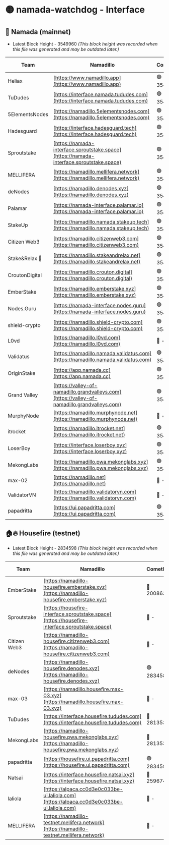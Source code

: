# 🟡 namada-watchdog - Interface

## 🚀 Namada (mainnet)
- Latest Block Height - 3549960 *(This block height was recorded when this file was generated and may be outdated later.)*

| Team | Namadillo | CometBFT | Indexer | MASP Indexer |
|-|-|-|-|-|
| Heliax | [https://www.namadillo.app](https://www.namadillo.app) | 🟢 3549939 | 🟢 3549939 | 🟢 3549939 |
| TuDudes | [https://interface.namada.tududes.com](https://interface.namada.tududes.com) | 🟢 3549939 | 🟢 3549939 | 🟢 3549939 |
| 5ElementsNodes | [https://namadillo.5elementsnodes.com](https://namadillo.5elementsnodes.com) | 🟢 3549939 | 🟢 3549939 | 🟢 3549939 |
| Hadesguard | [https://interface.hadesguard.tech](https://interface.hadesguard.tech) | 🟢 3549940 | 🟢 3549940 | 🟢 3549940 |
| Sproutstake | [https://namada-interface.sproutstake.space](https://namada-interface.sproutstake.space) | 🟢 3549941 | 🟢 3549941 | 🟢 3549941 |
| MELLIFERA | [https://namadillo.mellifera.network](https://namadillo.mellifera.network) | 🟢 3549942 | 🟢 3549941 | 🟢 3549941 |
| deNodes | [https://namadillo.denodes.xyz](https://namadillo.denodes.xyz) | 🟢 3549942 | 🟢 3549942 | 🟢 3549942 |
| Palamar | [https://namada-interface.palamar.io](https://namada-interface.palamar.io) | 🟢 3549943 | 🟢 3549943 | 🟢 3549943 |
| StakeUp | [https://namadillo.namada.stakeup.tech](https://namadillo.namada.stakeup.tech) | 🟢 3549944 | 🟢 3549944 | 🟢 3549944 |
| Citizen Web3 | [https://namadillo.citizenweb3.com](https://namadillo.citizenweb3.com) | 🟢 3549945 | 🟢 3549944 | 🟢 3549945 |
| Stake&Relax 🦥 | [https://namadillo.stakeandrelax.net](https://namadillo.stakeandrelax.net) | 🟢 3549945 | 🟢 3549945 | 🟢 3549945 |
| CroutonDigital | [https://namadillo.crouton.digital](https://namadillo.crouton.digital) | 🟢 3549946 | 🟢 3549946 | 🟢 3549946 |
| EmberStake | [https://namadillo.emberstake.xyz](https://namadillo.emberstake.xyz) | 🟢 3549946 | 🟢 3549946 | 🟢 3549947 |
| Nodes.Guru | [https://namada-interface.nodes.guru](https://namada-interface.nodes.guru) | 🟢 3549947 | 🟢 3549947 | 🟢 3549947 |
| shield-crypto | [https://namadillo.shield-crypto.com](https://namadillo.shield-crypto.com) | 🟢 3549948 | 🟢 3549947 | 🟢 3549947 |
| L0vd | [https://namadillo.l0vd.com](https://namadillo.l0vd.com) | 🔴 - | 🔴 - | 🔴 - |
| Validatus | [https://namadillo.namada.validatus.com](https://namadillo.namada.validatus.com) | 🟢 3549951 | 🟢 3549951 | 🟢 3549951 |
| OriginStake | [https://app.namada.cc](https://app.namada.cc) | 🟢 3549951 | 🟢 3549951 | 🟢 3549951 |
| Grand Valley | [https://valley-of-namadillo.grandvalleys.com](https://valley-of-namadillo.grandvalleys.com) | 🟢 3549952 | 🟢 3549951 | 🟢 3549952 |
| MurphyNode | [https://namadillo.murphynode.net](https://namadillo.murphynode.net) | 🔴 - | 🔴 - | 🔴 - |
| itrocket | [https://namadillo.itrocket.net](https://namadillo.itrocket.net) | 🟢 3549954 | 🟢 3549954 | 🟢 3549954 |
| LoserBoy | [https://interface.loserboy.xyz](https://interface.loserboy.xyz) | 🟢 3549955 | 🟢 3549955 | 🟢 3549955 |
| MekongLabs | [https://namadillo.pwa.mekonglabs.xyz](https://namadillo.pwa.mekonglabs.xyz) | 🟢 3549955 | 🟢 3549955 | 🟢 3549955 |
| max-02 | [https://namadillo.net](https://namadillo.net) | 🔴 - | 🔴 - | 🔴 - |
| ValidatorVN | [https://namadillo.validatorvn.com](https://namadillo.validatorvn.com) | 🔴 - | 🔴 - | 🔴 - |
| papadritta | [https://ui.papadritta.com](https://ui.papadritta.com) | 🟢 3549960 | 🟢 3549960 | 🟢 3549960 |

## 🏠🔥 Housefire (testnet)
- Latest Block Height - 2834598 *(This block height was recorded when this file was generated and may be outdated later.)*

| Team | Namadillo | CometBFT | Indexer | MASP Indexer |
|-|-|-|-|-|
| EmberStake | [https://namadillo-housefire.emberstake.xyz](https://namadillo-housefire.emberstake.xyz) | 🔴 2008636 | 🔴 - | 🔴 - |
| Sproutstake | [https://housefire-interface.sproutstake.space](https://housefire-interface.sproutstake.space) | 🔴 - | 🔴 - | 🔴 - |
| Citizen Web3 | [https://namadillo-housefire.citizenweb3.com](https://namadillo-housefire.citizenweb3.com) | 🔴 - | 🔴 - | 🔴 - |
| deNodes | [https://namadillo-housefire.denodes.xyz](https://namadillo-housefire.denodes.xyz) | 🟢 2834588 | 🟢 2834588 | 🟢 2834588 |
| max-03 | [https://namadillo.housefire.max-03.xyz](https://namadillo.housefire.max-03.xyz) | 🔴 - | 🔴 - | 🔴 - |
| TuDudes | [https://interface.housefire.tududes.com](https://interface.housefire.tududes.com) | 🔴 2813534 | 🔴 2778001 | 🔴 2813534 |
| MekongLabs | [https://namadillo-housefire.pwa.mekonglabs.xyz](https://namadillo-housefire.pwa.mekonglabs.xyz) | 🔴 2813534 | 🔴 2778001 | 🔴 2813534 |
| papadritta | [https://housefire.ui.papadritta.com](https://housefire.ui.papadritta.com) | 🟢 2834598 | 🟢 2834598 | 🟢 2834598 |
| Natsai | [https://interface.housefire.natsai.xyz](https://interface.housefire.natsai.xyz) | 🔴 2596741 | 🔴 2596741 | 🔴 2596741 |
| laliola | [https://alpaca.cc0d3e0c033be-ui.laliola.com](https://alpaca.cc0d3e0c033be-ui.laliola.com) | 🔴 - | 🔴 - | 🔴 - |
| MELLIFERA | [https://namadillo-testnet.mellifera.network](https://namadillo-testnet.mellifera.network) | 🔴 - | 🔴 2778001 | 🔴 2607259 |

